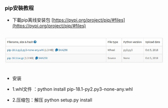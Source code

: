 ### pip安裝教程

- 下載pip离线安装包
[https://pypi.org/project/pip/#files](https://pypi.org/project/pip/#files)

![安装包](https://github.com/F-Monkey/python/blob/master/automate/src/evn/img/pip.jpg)


- 安装

- 1.whl文件 ：python install pip-18.1-py2.py3-none-any.whl  
	
- 2.压缩包：解压
		python setup.py install